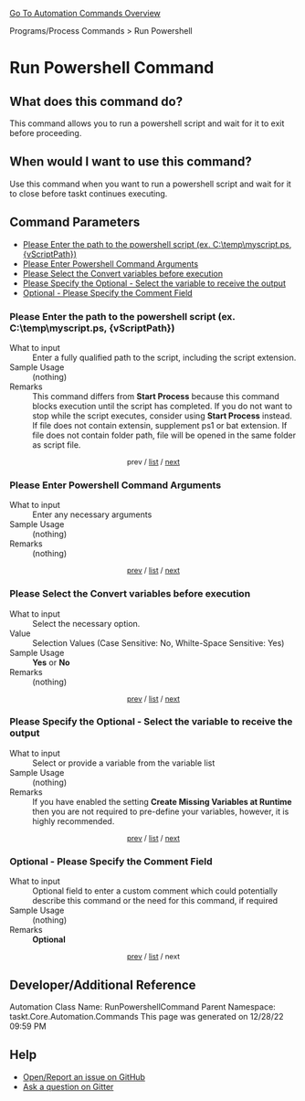 <!--TITLE: Run Powershell Command -->
<!-- SUBTITLE: a command in the Programs/Process Commands group. -->
[Go To Automation Commands Overview](/automation-commands.md)


Programs/Process Commands &gt; Run Powershell


# Run Powershell Command


## What does this command do?
This command allows you to run a powershell script and wait for it to exit before proceeding.


## When would I want to use this command?
Use this command when you want to run a powershell script and wait for it to close before taskt continues executing.


<a id="param_list"></a>
## Command Parameters
- [Please Enter the path to the powershell script (ex. C:\temp\myscript.ps, {vScriptPath})](#param_0)
- [Please Enter Powershell Command Arguments](#param_1)
- [Please Select the Convert variables before execution](#param_2)
- [Please Specify the Optional - Select the variable to receive the output](#param_3)
- [Optional - Please Specify the Comment Field](#param_4)


<a id="param_0"></a>
### Please Enter the path to the powershell script (ex. C:\temp\myscript.ps, {vScriptPath})


<dl>
<dt>What to input</dt><dd>Enter a fully qualified path to the script, including the script extension.</dd>
<dt>Sample Usage</dt><dd>(nothing)</dd>
<dt>Remarks</dt><dd>This command differs from <strong>Start Process</strong> because this command blocks execution until the script has completed. If you do not want to stop while the script executes, consider using <strong>Start Process</strong> instead.
If file does not contain extensin, supplement ps1 or bat extension.
If file does not contain folder path, file will be opened in the same folder as script file.</dd>
</dl>




<div style="font-size: 90%; text-align: center">


prev / [list](#param_list) / [next](#param_1)


</div>


<a id="param_1"></a>
### Please Enter Powershell Command Arguments


<dl>
<dt>What to input</dt><dd>Enter any necessary arguments</dd>
<dt>Sample Usage</dt><dd>(nothing)</dd>
<dt>Remarks</dt><dd>(nothing)</dd>
</dl>




<div style="font-size: 90%; text-align: center">


[prev](#param_1) / [list](#param_list) / [next](#param_2)


</div>


<a id="param_2"></a>
### Please Select the Convert variables before execution


<dl>
<dt>What to input</dt><dd>Select the necessary option.</dd>
<dt>Value</dt><dd>Selection Values (Case Sensitive: No, Whilte-Space Sensitive: Yes)</dd>
<dt>Sample Usage</dt><dd><strong>Yes</strong> or  <strong>No</strong></dd>
<dt>Remarks</dt><dd>(nothing)</dd>
</dl>




<div style="font-size: 90%; text-align: center">


[prev](#param_2) / [list](#param_list) / [next](#param_3)


</div>


<a id="param_3"></a>
### Please Specify the Optional - Select the variable to receive the output


<dl>
<dt>What to input</dt><dd>Select or provide a variable from the variable list</dd>
<dt>Sample Usage</dt><dd>(nothing)</dd>
<dt>Remarks</dt><dd>If you have enabled the setting <strong>Create Missing Variables at Runtime</strong> then you are not required to pre-define your variables, however, it is highly recommended.</dd>
</dl>




<div style="font-size: 90%; text-align: center">


[prev](#param_3) / [list](#param_list) / [next](#param_4)


</div>


<a id="param_4"></a>
### Optional - Please Specify the Comment Field


<dl>
<dt>What to input</dt><dd>Optional field to enter a custom comment which could potentially describe this command or the need for this command, if required</dd>
<dt>Sample Usage</dt><dd>(nothing)</dd>
<dt>Remarks</dt><dd><strong>Optional</strong><br></dd>
</dl>




<div style="font-size: 90%; text-align: center">


[prev](#param_4) / [list](#param_list) / next


</div>


## Developer/Additional Reference
Automation Class Name: RunPowershellCommand
Parent Namespace: taskt.Core.Automation.Commands
This page was generated on 12/28/22 09:59 PM


## Help
- [Open/Report an issue on GitHub](https://github.com/rcktrncn/taskt/issues/new)
- [Ask a question on Gitter](https://gitter.im/taskt-rpa/Lobby)
